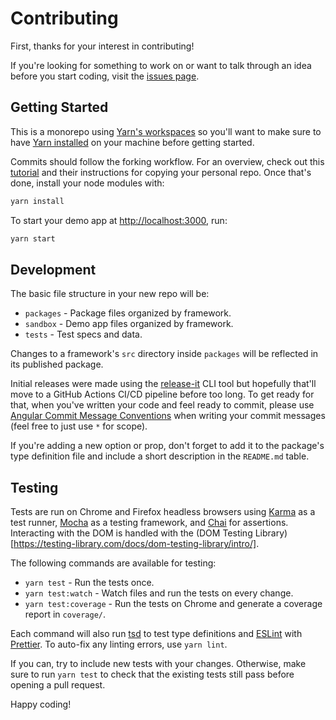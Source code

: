 # Contributing

First, thanks for your interest in contributing!

If you're looking for something to work on or want to talk through an idea before you start coding, visit the [issues page](https://github.com/laurenashpole/inner-image-zoom/issues).

## Getting Started

This is a monorepo using [Yarn's workspaces](https://classic.yarnpkg.com/lang/en/docs/workspaces/) so you'll want to make sure to have [Yarn installed](https://classic.yarnpkg.com/en/docs/install/#mac-stable) on your machine before getting started.

Commits should follow the forking workflow. For an overview, check out this [tutorial](https://www.atlassian.com/git/tutorials/comparing-workflows/forking-workflow) and their instructions for copying your personal repo. Once that's done, install your node modules with:

```js
yarn install
```

To start your demo app at [http://localhost:3000](http://localhost:3000), run:

```js
yarn start
```

## Development

The basic file structure in your new repo will be:

- `packages` - Package files organized by framework.
- `sandbox` - Demo app files organized by framework.
- `tests` - Test specs and data.

Changes to a framework's `src` directory inside `packages` will be reflected in its published package.

Initial releases were made using the [release-it](https://github.com/release-it/release-it) CLI tool but hopefully that'll move to a GitHub Actions CI/CD pipeline before too long. To get ready for that, when you've written your code and feel ready to commit, please use [Angular Commit Message Conventions](https://github.com/angular/angular.js/blob/master/DEVELOPERS.md#-git-commit-guidelines) when writing your commit messages (feel free to just use `*` for scope).

If you're adding a new option or prop, don't forget to add it to the package's type definition file and include a short description in the `README.md` table.

## Testing

Tests are run on Chrome and Firefox headless browsers using [Karma](https://karma-runner.github.io/6.4/index.html) as a test runner, [Mocha](https://mochajs.org/) as a testing framework, and [Chai](https://www.chaijs.com/) for assertions. Interacting with the DOM is handled with the (DOM Testing Library)[https://testing-library.com/docs/dom-testing-library/intro/].

The following commands are available for testing:

- `yarn test` - Run the tests once.
- `yarn test:watch` - Watch files and run the tests on every change.
- `yarn test:coverage` - Run the tests on Chrome and generate a coverage report in `coverage/`.

Each command will also run [tsd](https://github.com/SamVerschueren/tsd) to test type definitions and [ESLint](https://github.com/eslint/eslint) with [Prettier](https://prettier.io/). To auto-fix any linting errors, use `yarn lint`.

If you can, try to include new tests with your changes. Otherwise, make sure to run `yarn test` to check that the existing tests still pass before opening a pull request.

Happy coding!